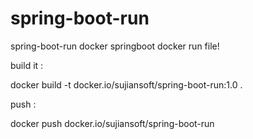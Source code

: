 # spring-boot-run
spring-boot-run docker 
springboot docker run file!

build it :

docker build -t docker.io/sujiansoft/spring-boot-run:1.0 .

push :

docker push docker.io/sujiansoft/spring-boot-run

